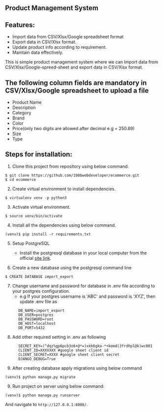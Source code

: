 ## Product Management System 

## Features:
- Import data from CSV/Xlsx/Google spreadsheet format
- Export data in CSV/Xlsx format.
- Update product info according to requirement.
- Maintain data effectively.

This is simple product management system where we can Import data from CSV/Xlsx/Google-spreed-sheet and export data in CSV/Xlsx format.

## The following column fields are mandatory in CSV/Xlsx/Google spreadsheet to upload a file

- Product Name
- Description
- Category
- Brand
- Color
- Price(only two digits are allowed after decimal e.g = 250.89)
- Size
- Type

## Steps for installation:

1. Clone this project from repository using below command.

```shell script
$ git clone https://github.com/1986webdeveloper/ecommerce.git
$ cd ecommerce
```

2. Create virtual environment to install dependencies.

```shell script
$ virtualenv venv -p python3
``` 

3. Activate virtual environment.

```shell script
$ source venv/bin/activate
```

4. Install all the dependencies using below command.

```shell script
(venv)$ pip install -r requirements.txt
```

5. Setup PostgreSQL
    - Install the postgresql database in your local computer from the official [site link](https://www.postgresql.org/download/).
    
6. Create a new database using the postgresql command line

```shell script
$ CREATE DATABASE import_export
```

7. Change username and password for database in .env file according to your postgres configuration.
    - e.g  If your postgres username is 'ABC' and password is 'XYZ', then update .env file as
```
      DB_NAME=import_export
      DB_USER=postgres
      DB_PASSWORD=root
      DB_HOST=localhost
      DB_PORT=5432
```

8. Add other required setting in .env as following

```
      SECRET_KEY=(^dqz%gp6pcb3o6+@*=)xek6gka-*+komd(3frdhpl@k)wc001
      CLIENT_ID=XXXXXXX #google sheet client id 
      CLIENT_SECRET=XXXX #google sheet client secret
      DJANGO_DEBUG=True
```

9. After creating database apply migrations using below command

```shell script
(venv)$ python manage.py migrate
```

9. Run project on server using below command:
```shell script
(venv)$ python manage.py runserver
```

And navigate to `http://127.0.0.1:8000/`.